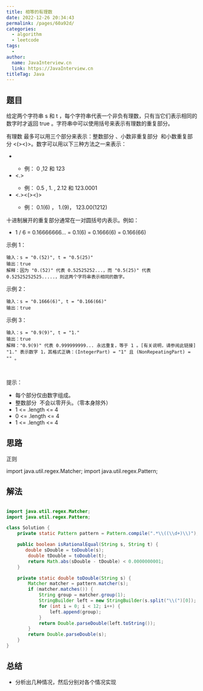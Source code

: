 ```yaml
---
title: 相等的有理数
date: 2022-12-26 20:34:43
permalink: /pages/60a92d/
categories:
  - algorithm
  - leetcode
tags:
  - 
author: 
  name: JavaInterview.cn
  link: https://JavaInterview.cn
titleTag: Java
---
```



## 题目

给定两个字符串 s 和 t ，每个字符串代表一个非负有理数，只有当它们表示相同的数字时才返回 true 。字符串中可以使用括号来表示有理数的重复部分。

有理数 最多可以用三个部分来表示：整数部分 <IntegerPart>、小数非重复部分 <NonRepeatingPart> 和小数重复部分 <(><RepeatingPart><)>。数字可以用以下三种方法之一来表示：

- <IntegerPart> 
    - 例： 0 ,12 和 123 
- <IntegerPart><.><NonRepeatingPart>
    - 例： 0.5 , 1. , 2.12 和 123.0001
- <IntegerPart><.><NonRepeatingPart><(><RepeatingPart><)> 
    - 例： 0.1(6) ， 1.(9)， 123.00(1212)
    
十进制展开的重复部分通常在一对圆括号内表示。例如：

- 1 / 6 = 0.16666666... = 0.1(6) = 0.1666(6) = 0.166(66)

示例 1：

    输入：s = "0.(52)", t = "0.5(25)"
    输出：true
    解释：因为 "0.(52)" 代表 0.52525252...，而 "0.5(25)" 代表 0.52525252525.....，则这两个字符串表示相同的数字。
示例 2：

    输入：s = "0.1666(6)", t = "0.166(66)"
    输出：true
示例 3：

    输入：s = "0.9(9)", t = "1."
    输出：true
    解释："0.9(9)" 代表 0.999999999... 永远重复，等于 1 。[有关说明，请参阅此链接]
    "1." 表示数字 1，其格式正确：(IntegerPart) = "1" 且 (NonRepeatingPart) = "" 。
 

提示：

- 每个部分仅由数字组成。
- 整数部分 <IntegerPart> 不会以零开头。（零本身除外）
- 1 <= <IntegerPart>.length <= 4
- 0 <= <NonRepeatingPart>.length <= 4
- 1 <= <RepeatingPart>.length <= 4

## 思路

正则

import java.util.regex.Matcher;
import java.util.regex.Pattern;


## 解法
```java

import java.util.regex.Matcher;
import java.util.regex.Pattern;

class Solution {
    private static Pattern pattern = Pattern.compile(".*\\((\\d+)\\)");

    public boolean isRationalEqual(String s, String t) {
       double sDouble = toDouble(s);
        double tDouble = toDouble(t);
        return Math.abs(sDouble - tDouble) < 0.0000000001;
    }

    private static double toDouble(String s) {
        Matcher matcher = pattern.matcher(s);
        if (matcher.matches()) {
            String group = matcher.group(1);
            StringBuilder left = new StringBuilder(s.split("\\(")[0]);
            for (int i = 0; i < 12; i++) {
                left.append(group);
            }
            return Double.parseDouble(left.toString());
        }
        return Double.parseDouble(s);
    }
}
```

## 总结

- 分析出几种情况，然后分别对各个情况实现 
